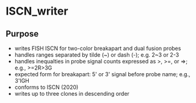 # ISCN_writer

## Purpose

+ writes FISH ISCN for two-color breakapart and dual fusion probes
+ handles ranges separated by tilde (~) or dash (-); e.g. 2\~3 or 2-3
+ handles inequalties in probe signal counts expressed as >, >=, or =>; e.g., >=2R>3G
+ expected form for breakapart:  5\' or 3\' signal before probe name; e.g., 3'IGH
+ conforms to ISCN (2020)
+ writes up to three clones in descending order
